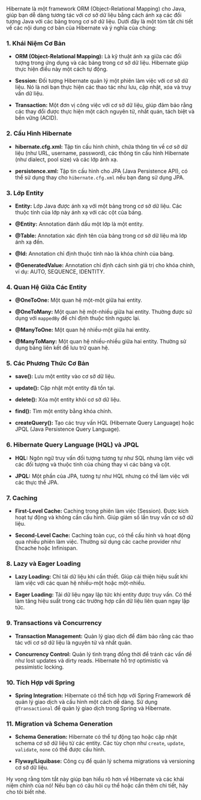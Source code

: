 Hibernate là một framework ORM (Object-Relational Mapping) cho Java, giúp bạn dễ dàng tương tác với cơ sở dữ liệu bằng cách ánh xạ các đối tượng Java với các bảng trong cơ sở dữ liệu. Dưới đây là một tóm tắt chi tiết về các nội dung cơ bản của Hibernate và ý nghĩa của chúng:

### 1. **Khái Niệm Cơ Bản**

- **ORM (Object-Relational Mapping):** Là kỹ thuật ánh xạ giữa các đối tượng trong ứng dụng và các bảng trong cơ sở dữ liệu. Hibernate giúp thực hiện điều này một cách tự động.

- **Session:** Đối tượng Hibernate quản lý một phiên làm việc với cơ sở dữ liệu. Nó là nơi bạn thực hiện các thao tác như lưu, cập nhật, xóa và truy vấn dữ liệu.

- **Transaction:** Một đơn vị công việc với cơ sở dữ liệu, giúp đảm bảo rằng các thay đổi được thực hiện một cách nguyên tử, nhất quán, tách biệt và bền vững (ACID).

### 2. **Cấu Hình Hibernate**

- **hibernate.cfg.xml:** Tập tin cấu hình chính, chứa thông tin về cơ sở dữ liệu (như URL, username, password), các thông tin cấu hình Hibernate (như dialect, pool size) và các lớp ánh xạ.

- **persistence.xml:** Tập tin cấu hình cho JPA (Java Persistence API), có thể sử dụng thay cho `hibernate.cfg.xml` nếu bạn đang sử dụng JPA.

### 3. **Lớp Entity**

- **Entity:** Lớp Java được ánh xạ với một bảng trong cơ sở dữ liệu. Các thuộc tính của lớp này ánh xạ với các cột của bảng.

- **@Entity:** Annotation đánh dấu một lớp là một entity.

- **@Table:** Annotation xác định tên của bảng trong cơ sở dữ liệu mà lớp ánh xạ đến.

- **@Id:** Annotation chỉ định thuộc tính nào là khóa chính của bảng.

- **@GeneratedValue:** Annotation chỉ định cách sinh giá trị cho khóa chính, ví dụ: AUTO, SEQUENCE, IDENTITY.

### 4. **Quan Hệ Giữa Các Entity**

- **@OneToOne:** Một quan hệ một-một giữa hai entity.

- **@OneToMany:** Một quan hệ một-nhiều giữa hai entity. Thường được sử dụng với `mappedBy` để chỉ định thuộc tính ngược lại.

- **@ManyToOne:** Một quan hệ nhiều-một giữa hai entity.

- **@ManyToMany:** Một quan hệ nhiều-nhiều giữa hai entity. Thường sử dụng bảng liên kết để lưu trữ quan hệ.

### 5. **Các Phương Thức Cơ Bản**

- **save():** Lưu một entity vào cơ sở dữ liệu.

- **update():** Cập nhật một entity đã tồn tại.

- **delete():** Xóa một entity khỏi cơ sở dữ liệu.

- **find():** Tìm một entity bằng khóa chính.

- **createQuery():** Tạo các truy vấn HQL (Hibernate Query Language) hoặc JPQL (Java Persistence Query Language).

### 6. **Hibernate Query Language (HQL) và JPQL**

- **HQL:** Ngôn ngữ truy vấn đối tượng tương tự như SQL nhưng làm việc với các đối tượng và thuộc tính của chúng thay vì các bảng và cột.

- **JPQL:** Một phần của JPA, tương tự như HQL nhưng có thể làm việc với các thực thể JPA.

### 7. **Caching**

- **First-Level Cache:** Caching trong phiên làm việc (Session). Được kích hoạt tự động và không cần cấu hình. Giúp giảm số lần truy vấn cơ sở dữ liệu.

- **Second-Level Cache:** Caching toàn cục, có thể cấu hình và hoạt động qua nhiều phiên làm việc. Thường sử dụng các cache provider như Ehcache hoặc Infinispan.

### 8. **Lazy và Eager Loading**

- **Lazy Loading:** Chỉ tải dữ liệu khi cần thiết. Giúp cải thiện hiệu suất khi làm việc với các quan hệ nhiều-một hoặc một-nhiều.

- **Eager Loading:** Tải dữ liệu ngay lập tức khi entity được truy vấn. Có thể làm tăng hiệu suất trong các trường hợp cần dữ liệu liên quan ngay lập tức.

### 9. **Transactions và Concurrency**

- **Transaction Management:** Quản lý giao dịch để đảm bảo rằng các thao tác với cơ sở dữ liệu là nguyên tử và nhất quán.

- **Concurrency Control:** Quản lý tình trạng đồng thời để tránh các vấn đề như lost updates và dirty reads. Hibernate hỗ trợ optimistic và pessimistic locking.

### 10. **Tích Hợp với Spring**

- **Spring Integration:** Hibernate có thể tích hợp với Spring Framework để quản lý giao dịch và cấu hình một cách dễ dàng. Sử dụng `@Transactional` để quản lý giao dịch trong Spring và Hibernate.

### 11. **Migration và Schema Generation**

- **Schema Generation:** Hibernate có thể tự động tạo hoặc cập nhật schema cơ sở dữ liệu từ các entity. Các tùy chọn như `create`, `update`, `validate`, `none` có thể được cấu hình.

- **Flyway/Liquibase:** Công cụ để quản lý schema migrations và versioning cơ sở dữ liệu.

Hy vọng rằng tóm tắt này giúp bạn hiểu rõ hơn về Hibernate và các khái niệm chính của nó! Nếu bạn có câu hỏi cụ thể hoặc cần thêm chi tiết, hãy cho tôi biết nhé.
